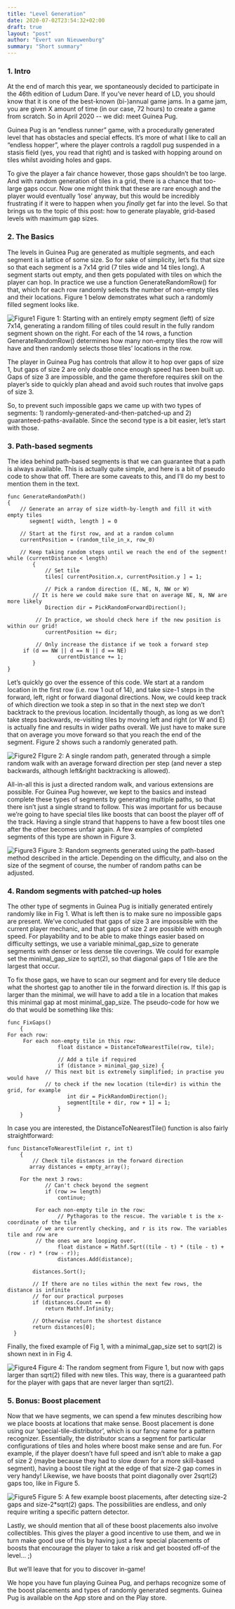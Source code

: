 ```yaml
---
title: "Level Generation"
date: 2020-07-02T23:54:32+02:00
draft: true
layout: "post"
author: "Evert van Nieuwenburg"
summary: "Short summary"
---
```


### 1\. Intro
At the end of march this year, we spontaneously decided to participate in the 46th edition of Ludum Dare. If you’ve never heard of LD, you should know that it is one of the best-known (bi-)annual game jams. In a game jam, you are given X amount of time (in our case, 72 hours) to create a game from scratch. So in April 2020 -- we did: meet Guinea Pug.

Guinea Pug is an “endless runner” game, with a procedurally generated level that has obstacles and special effects. It’s more of what I like to call an “endless hopper”, where the player controls a ragdoll pug suspended in a stasis field (yes, you read that right) and is tasked with hopping around on tiles whilst avoiding holes and gaps.

To give the player a fair chance however, those gaps shouldn’t be too large. And with random generation of tiles in a grid, there is a chance that too-large gaps occur. Now one might think that these are rare enough and the player would eventually ‘lose’ anyway, but this would be incredibly frustrating if it were to happen when you *finally* get far into the level. So that brings us to the topic of this post: how to generate playable, grid-based levels with maximum gap sizes.


### 2\. The Basics
The levels in Guinea Pug are generated as multiple segments, and each segment is a lattice of some size. So for sake of simplicity, let’s fix that size so that each segment is a 7x14 grid (7 tiles wide and 14 tiles long). A segment starts out empty, and then gets populated with tiles on which the player can hop. In practice we use a function GenerateRandomRow() for that, which for each row randomly selects the number of non-empty tiles and their locations. Figure 1 below demonstrates what such a randomly filled segment looks like.

![Figure1](../../img/FullyRandom.png)
Figure 1: Starting with an entirely empty segment (left) of size 7x14, generating a random filling of tiles could result in the fully random segment shown on the right. For each of the 14 rows, a function GenerateRandomRow() determines how many non-empty tiles the row will have and then randomly selects those tiles’ locations in the row.


The player in Guinea Pug has controls that allow it to hop over gaps of size 1, but gaps of size 2 are only doable once enough speed has been built up. Gaps of size 3 are impossible, and the game therefore requires skill on the player’s side to quickly plan ahead and avoid such routes that involve gaps of size 3.

So, to prevent such impossible gaps we came up with two types of segments: 1) randomly-generated-and-then-patched-up and 2) guaranteed-paths-available. Since the second type is a bit easier, let’s start with those.

### 3\. Path-based segments
The idea behind path-based segments is that we can guarantee that a path is always available. This is actually quite simple, and here is a bit of pseudo code to show that off. There are some caveats to this, and I’ll do my best to mention them in the text.

```
func GenerateRandomPath()
{
	// Generate an array of size width-by-length and fill it with empty tiles
       segment[ width, length ] = 0

	// Start at the first row, and at a random column
	currentPosition = (random_tile_in_x, row_0)

	// Keep taking random steps until we reach the end of the segment!
while (currentDistance < length)
        {
            // Set tile
            tiles[ currentPosition.x, currentPosition.y ] = 1;

            // Pick a random direction (E, NE, N, NW or W)
	    // It is here we could make sure that on average NE, N, NW are more likely
            Direction dir = PickRandomForwardDirection();

	     // In practice, we should check here if the new position is within our grid!
            currentPosition += dir;

	     // Only increase the distance if we took a forward step
     if (d == NW || d == N || d == NE)
                currentDistance += 1;
        }
}
```

Let’s quickly go over the essence of this code. We start at a random location in the first row (i.e. row 1 out of 14), and take size-1 steps in the forward, left, right or forward diagonal directions. Now, we could keep track of which direction we took a step in so that in the next step we don’t backtrack to the previous location. Incidentally though, as long as we don’t take steps backwards, re-visiting tiles by moving left and right (or W and E) is actually fine and results in wider paths overall. We just have to make sure that on average you move forward so that you reach the end of the segment. Figure 2 shows such a randomly generated path.

![Figure2](../../img/OnePath.png)
FIgure 2: A single random path, generated through a simple random walk with an average forward direction per step (and never a step backwards, although left&right backtracking is allowed).


All-in-all this is just a directed random walk, and various extensions are possible. For Guinea Pug however, we kept to the basics and instead complete these types of segments by generating multiple paths, so that there isn’t just a single strand to follow. This was important for us because we’re going to have special tiles like boosts that can boost the player off of the track. Having a single strand that happens to have a few boost tiles one after the other becomes unfair again. A few examples of completed segments of this type are shown in Figure 3.

![Figure3](../../img/RandomPaths.png)
Figure 3: Random segments generated using the path-based method described in the article. Depending on the difficulty, and also on the size of the segment of course, the number of random paths can be adjusted.




### 4\. Random segments with patched-up holes
The other type of segments in Guinea Pug is initially generated entirely randomly like in Fig 1. What is left then is to make sure no impossible gaps are present. We’ve concluded that gaps of size 3 are impossible with the current player mechanic, and that gaps of size 2 are possible with enough speed. For playability and to be able to make things easier based on difficulty settings, we use a variable minimal_gap_size to generate segments with denser or less dense tile coverings. We could for example set the minimal_gap_size to sqrt(2), so that diagonal gaps of 1 tile are the largest that occur.

To fix those gaps, we have to scan our segment and for every tile deduce what the shortest gap to another tile in the forward direction is. If this gap is larger than the minimal, we will have to add a tile in a location that makes this minimal gap at most minimal_gap_size. The pseudo-code for how we do that would be something like this:

```
func FixGaps()
    {
For each row:
     For each non-empty tile in this row:
                float distance = DistanceToNearestTile(row, tile);

                // Add a tile if required
                if (distance > minimal_gap_size) {
		    // This next bit is extremely simplified; in practise you would have
		    // to check if the new location (tile+dir) is within the grid, for example
                   int dir = PickRandomDirection();
                   segment[tile + dir, row + 1] = 1;
                }
    }
```

In case you are interested, the DistanceToNearestTile() function is also fairly straightforward:

```
func DistanceToNearestTile(int r, int t)
    {
        // Check tile distances in the forward direction
       array distances = empty_array();

	For the next 3 rows:
            // Can't check beyond the segment
            if (row >= length)
                continue;

	     For each non-empty tile in the row:
                // Pythagoras to the rescue. The variable t is the x-coordinate of the tile
		 // we are currently checking, and r is its row. The variables tile and row are
		 // the ones we are looping over.
                float distance = Mathf.Sqrt((tile - t) * (tile - t) + (row - r) * (row - r));
                distances.Add(distance);

        distances.Sort();

        // If there are no tiles within the next few rows, the distance is infinite
        // for our practical purposes
        if (distances.Count == 0)
            return Mathf.Infinity;

        // Otherwise return the shortest distance
        return distances[0];
  }
```

Finally, the fixed example of Fig 1, with a minimal_gap_size set to sqrt(2) is shown next in in Fig 4.

![Figure4](../../img/PatchedRandom.png)
Figure 4: The random segment from Figure 1, but now with gaps larger than sqrt(2) filled with new tiles. This way, there is a guaranteed path for the player with gaps that are never larger than sqrt(2).

### 5\. Bonus: Boost placement
Now that we have segments, we can spend a few minutes describing how we place boosts at locations that make sense. Boost placement is done using our ‘special-tile-distributor’, which is our fancy name for a pattern recognizer. Essentially, the distributor scans a segment for particular configurations of tiles and holes where boost make sense and are fun. For example, if the player doesn’t have full speed and isn’t able to make a gap of size 2 (maybe because they had to slow down for a more skill-based segment), having a boost tile right at the edge of that size-2 gap comes in very handy! Likewise, we have boosts that point diagonally over 2sqrt(2) gaps too, like in Figure 5.




![Figure5](../../img/BoostPlacement.png)
Figure 5: A few example boost placements, after detecting size-2 gaps and size-2*sqrt(2) gaps. The possibilities are endless, and only require writing a specific pattern detector.


Lastly, we should mention that all of these boost placements also involve collectibles. This gives the player a good incentive to use them, and we in turn make good use of this by having just a few special placements of boosts that encourage the player to take a risk and get boosted off-of the level… ;)

But we’ll leave that for you to discover in-game!

We hope you have fun playing Guinea Pug, and perhaps recognize some of the boost placements and types of randomly generated segments. Guinea Pug is available on the App store and on the Play store.
